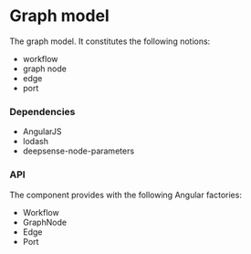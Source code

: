 # Graph model

The graph model. It constitutes the following notions:

- workflow
- graph node
- edge
- port

### Dependencies

- AngularJS
- lodash
- deepsense-node-parameters

### API

The component provides with the following Angular factories:

- Workflow
- GraphNode
- Edge
- Port
